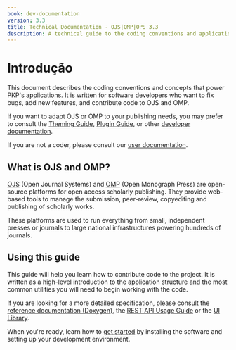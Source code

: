 ```yaml
---
book: dev-documentation
version: 3.3
title: Technical Documentation - OJS|OMP|OPS 3.3
description: A technical guide to the coding conventions and application architecture for Open Journal Systems and Open Monograph Press.
---
```


# Introdução

This document describes the coding conventions and concepts that power PKP's applications. It is written for software developers who want to fix bugs, add new features, and contribute code to OJS and OMP.

If you want to adapt OJS or OMP to your publishing needs, you may prefer to consult the [Theming Guide](/pkp-theming-guide/en), [Plugin Guide](/dev/plugin-guide/en/), or other [developer documentation](/dev).

If you are not a coder, please consult our [user documentation](/).

## What is OJS and OMP?

[OJS](https://pkp.sfu.ca/ojs/) (Open Journal Systems) and [OMP](https://pkp.sfu.ca/omp/) (Open Monograph Press) are open-source platforms for open access scholarly publishing. They provide web-based tools to manage the submission, peer-review, copyediting and publishing of scholarly works.

These platforms are used to run everything from small, independent presses or journals to large national infrastructures powering hundreds of journals.

## Using this guide

This guide will help you learn how to contribute code to the project. It is written as a high-level introduction to the application structure and the most common utilities you will need to begin working with the code.

If you are looking for a more detailed specification, please consult the [reference documentation (Doxygen)](https://pkp.sfu.ca/ojs/doxygen/master/html/index.html), the [REST API Usage Guide](/dev/api) or the [UI Library](/dev/ui-library/dev).

When you're ready, learn how to [get started](./getting-started) by installing the software and setting up your development environment.
